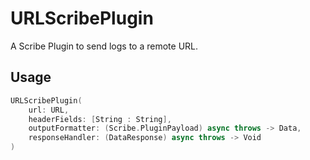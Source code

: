 # URLScribePlugin

A Scribe Plugin to send logs to a remote URL.

## Usage

```swift
URLScribePlugin(
    url: URL,
    headerFields: [String : String],
    outputFormatter: (Scribe.PluginPayload) async throws -> Data,
    responseHandler: (DataResponse) async throws -> Void
)
```
